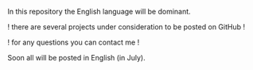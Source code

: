 In this repository the English language will be dominant. 

! there are several projects under consideration to be posted on GitHub !

! for any questions you can contact me ! 

Soon all will be posted in English (in July).
  
